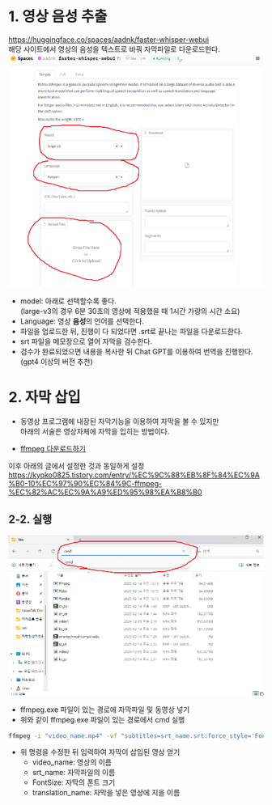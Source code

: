 # 1. 영상 음성 추출
https://huggingface.co/spaces/aadnk/faster-whisper-webui  
해당 사이트에서 영상의 음성을 텍스트로 바꿔 자막파일로 다운로드한다.
![whisper](whisper.png)
- model: 아래로 선택할수록 좋다.  
(large-v3의 경우 6분 30초의 영상에 적용했을 때 1시간 가량의 시간 소요)
- Language: 영상 **음성**의 언어를 선택한다.
- 파일을 업로드한 뒤, 진행이 다 되었다면 .srt로 끝나는 파일을 다운로드한다.
- srt 파일을 메모장으로 열어 자막을 검수한다.
- 검수가 완료되었으면 내용을 복사한 뒤 Chat GPT를 이용하여 번역을 진행한다.  
(gpt4 이상의 버전 추천)

# 2. 자막 삽입
- 동영상 프로그램에 내장된 자막기능을 이용하여 자막을 볼 수 있지만  
아래의 서술은 영상자체에 자막을 입히는 방법이다.

- [ffmpeg 다운로드하기](https://github.com/BtbN/FFmpeg-Builds/releases/download/latest/ffmpeg-master-latest-win64-gpl-shared.zip)

이후 아래의 글에서 설정한 것과 동일하게 설정  
https://kyoko0825.tistory.com/entry/%EC%9C%88%EB%8F%84%EC%9A%B0-10%EC%97%90%EC%84%9C-ffmpeg-%EC%82%AC%EC%9A%A9%ED%95%98%EA%B8%B0

## 2-2. 실행
![cmd](img_cmd.png)
- ffmpeg.exe 파일이 있는 경로에 자막파일 및 동영상 넣기
- 위와 같이 ffmpeg.exe 파일이 있는 경로에서 cmd 실행
```bash
ffmpeg -i "video_name.mp4" -vf "subtitles=srt_name.srt:force_style='FontSize=24'" -c:a copy "translation_name.mp4"
```
- 위 명령을 수정한 뒤 입력하여 자막이 삽입된 영상 얻기
  - video_name: 영상의 이름
  - srt_name: 자막파일의 이름
  - FontSize: 자막의 폰트 크기
  - translation_name: 자막을 넣은 영상에 지을 이름
